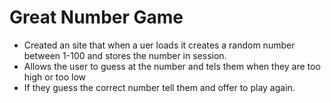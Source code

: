 # Great Number Game

- Created an site that when a uer loads it creates a random number between 1-100 and stores the number in session. 
- Allows the user to guess at the number and tels them when they are too high or too low
- If they guess the correct number tell them and offer to play again.